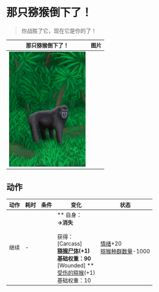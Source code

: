 # 那只猕猴倒下了！  
> 你战胜了它，现在它是你的了！  
  
  那只猕猴倒下了！  |   图片   
 ----  |  ----:   
   |  <img decoding="async" src="Sprite/MacaqueEvent.png" href="a.md" style="max-width:300px;max-height:300px;">   
  
## 动作  
动作  |  耗时  |  条件  |  变化  |  状态  
----  |  ----  |  ----  |  ----  |  ----  
继续<br>  |  -  |    |  ** 自身：**<br>→消失<br><br>** 获得： **<br>** [Carcass]  **<br>  [猕猴尸体](MacaqueCarcass.md)(+1)<br>基础权重：90<br>** [Wounded]  **<br>  [受伤的猕猴](MacaqueWounded.md)(+1)<br>基础权重：10  |  [情绪](Morale.md)+20<br>[猕猴种群数量](Pop_Macaque.md)-1000  


<script>document.title="那只猕猴倒下了！ - 卡牌生存百科 Card Survival Wiki";</script>